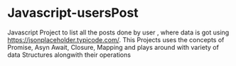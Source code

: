 # Javascript-usersPost
Javascript Project to  list all the posts done by user , where data is got using https://jsonplaceholder.typicode.com/. This Projects uses the concepts of Promise, Asyn Await, Closure, Mapping and plays around with variety of data Structures alongwith their operations
